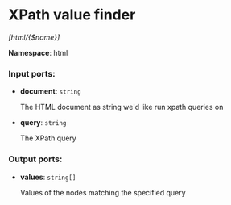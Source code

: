 # XPath value finder

_[html/{$name}]_

__Namespace__: html

### Input ports:

* __document__: ` string `

    The HTML document as string we'd like run xpath queries on


* __query__: ` string `

    The XPath query

### Output ports:

* __values__: ` string[] `

    Values of the nodes matching the specified query

